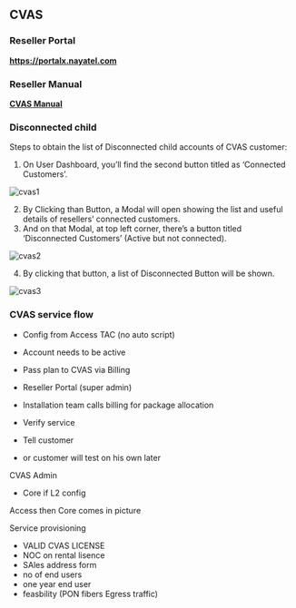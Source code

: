 

## CVAS

### Reseller Portal

**https://portalx.nayatel.com**

### Reseller Manual

[**CVAS Manual**](https://drive.google.com/file/d/1z-0LtpwArOEIFwZ7QkH9n8_gZzhO3y4v/view?usp=sharing)

### Disconnected child

Steps to obtain the list of Disconnected child accounts of CVAS customer:

1.	On User Dashboard, you’ll find the second button titled as ‘Connected Customers’.

![cvas1](/_media/cvas1.jpeg)

2.	By Clicking than Button, a Modal will open showing the list and useful details of resellers’ connected customers.
3.	And on that Modal, at top left corner, there’s a button titled ‘Disconnected Customers’ (Active but not connected).

![cvas2](/_media/cvas2.jpeg)

4.	By clicking that button, a list of Disconnected Button will be shown.

![cvas3](/_media/cvas3.jpeg)

### CVAS service flow

- Config from Access TAC (no auto script)
- Account needs to be active
- Pass plan to CVAS via Billing
- Reseller Portal (super admin)
- Installation team calls billing for package allocation

- Verify service
 - Tell customer
 - or customer will test on his own later

 CVAS Admin
 - Core if L2 config

 Access then Core comes in picture

 Service provisioning

- VALID CVAS LICENSE 
- NOC on rental lisence 
- SAles address form
- no of end users
- one year end user
- feasbility (PON fibers Egress traffic)

